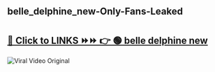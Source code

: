 
 ## belle_delphine_new-Only-Fans-Leaked

# <h2><a href="https://clipsfans.com/belle_delphine_new&ref=git">🔗 Click to LINKS ⏩⏩ 👉 🟢 belle delphine new </a></h2>

<a href="https://clipsfans.com/belle_delphine_new&ref=git" rel="nofollow" data-target="animated-image.originalLink"><img src="https://i.ibb.co.com/xMMVF88/686577567.gif" alt="Viral Video Original" style="max-width: 100%; display: inline-block;" data-target="animated-image.originalImage"></a>
